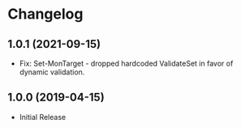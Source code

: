 ﻿# Changelog

## 1.0.1 (2021-09-15)

+ Fix: Set-MonTarget - dropped hardcoded ValidateSet in favor of dynamic validation.

## 1.0.0 (2019-04-15)

+ Initial Release